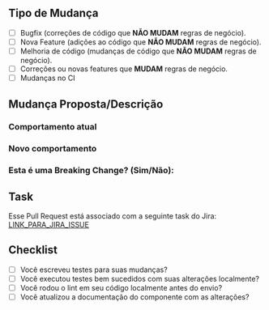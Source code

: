 ## Tipo de Mudança
- [ ] Bugfix (correções de código que **NÃO MUDAM** regras de negócio).
- [ ] Nova Feature (adições ao código que **NÃO MUDAM** regras de negócio).
- [ ] Melhoria de código (mudanças de código que **NÃO MUDAM** regras de negócio).
- [ ] Correções ou novas features que **MUDAM** regras de negócio.
- [ ] Mudanças no CI

## Mudança Proposta/Descrição


###  Comportamento atual


### Novo comportamento


### Esta é uma Breaking Change? (Sim/Não):


## Task

Esse Pull Request está associado com a seguinte task do Jira:
[LINK_PARA_JIRA_ISSUE](https://madeiramadeira.atlassian.net/browse/ABC-123)


## Checklist
- [ ] Você escreveu testes para suas mudanças?
- [ ] Você executou testes bem sucedidos com suas alterações localmente?
- [ ] Você rodou o lint em seu código localmente antes do envio?
- [ ] Você atualizou a documentação do componente com as alterações?
